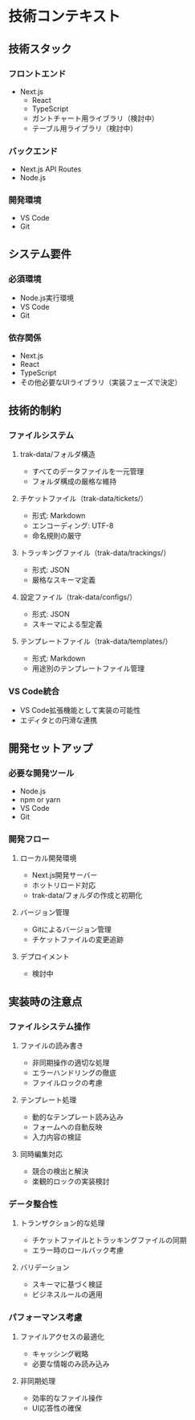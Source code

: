 # 技術コンテキスト

## 技術スタック

### フロントエンド
- Next.js
  - React
  - TypeScript
  - ガントチャート用ライブラリ（検討中）
  - テーブル用ライブラリ（検討中）

### バックエンド
- Next.js API Routes
- Node.js

### 開発環境
- VS Code
- Git

## システム要件

### 必須環境
- Node.js実行環境
- VS Code
- Git

### 依存関係
- Next.js
- React
- TypeScript
- その他必要なUIライブラリ（実装フェーズで決定）

## 技術的制約

### ファイルシステム
1. trak-data/フォルダ構造
   - すべてのデータファイルを一元管理
   - フォルダ構成の厳格な維持

2. チケットファイル（trak-data/tickets/）
   - 形式: Markdown
   - エンコーディング: UTF-8
   - 命名規則の厳守

3. トラッキングファイル（trak-data/trackings/）
   - 形式: JSON
   - 厳格なスキーマ定義

4. 設定ファイル（trak-data/configs/）
   - 形式: JSON
   - スキーマによる型定義

5. テンプレートファイル（trak-data/templates/）
   - 形式: Markdown
   - 用途別のテンプレートファイル管理

### VS Code統合
- VS Code拡張機能として実装の可能性
- エディタとの円滑な連携

## 開発セットアップ

### 必要な開発ツール
- Node.js
- npm or yarn
- VS Code
- Git

### 開発フロー
1. ローカル開発環境
   - Next.js開発サーバー
   - ホットリロード対応
   - trak-data/フォルダの作成と初期化

2. バージョン管理
   - Gitによるバージョン管理
   - チケットファイルの変更追跡

3. デプロイメント
   - 検討中

## 実装時の注意点

### ファイルシステム操作
1. ファイルの読み書き
   - 非同期操作の適切な処理
   - エラーハンドリングの徹底
   - ファイルロックの考慮

2. テンプレート処理
   - 動的なテンプレート読み込み
   - フォームへの自動反映
   - 入力内容の検証

3. 同時編集対応
   - 競合の検出と解決
   - 楽観的ロックの実装検討

### データ整合性
1. トランザクション的な処理
   - チケットファイルとトラッキングファイルの同期
   - エラー時のロールバック考慮

2. バリデーション
   - スキーマに基づく検証
   - ビジネスルールの適用

### パフォーマンス考慮
1. ファイルアクセスの最適化
   - キャッシング戦略
   - 必要な情報のみ読み込み

2. 非同期処理
   - 効率的なファイル操作
   - UI応答性の確保
